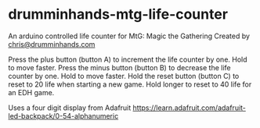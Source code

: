 drumminhands-mtg-life-counter
=============================

An arduino controlled life counter for MtG: Magic the Gathering
Created by chris@drumminhands.com
  
Press the plus button (button A) to increment the life counter by one. Hold to move faster.
Press the minus button (button B) to decrease the life counter by one. Hold to move faster.
Hold the reset button (button C) to reset to 20 life when starting a new game. 
Hold longer to reset to 40 life for an EDH game.
  
Uses a four digit display from Adafruit https://learn.adafruit.com/adafruit-led-backpack/0-54-alphanumeric
